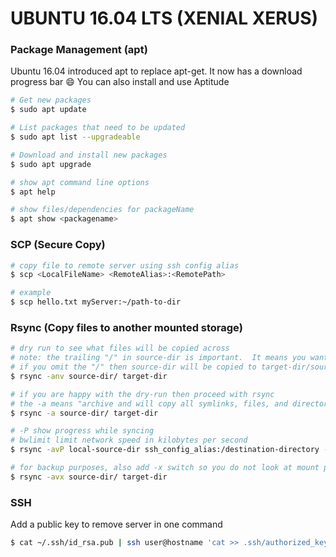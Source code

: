 # UBUNTU 16.04 LTS (XENIAL XERUS)

### Package Management (apt)
Ubuntu 16.04 introduced apt to replace apt-get.  It now has a download progress bar :smile:
You can also install and use Aptitude

```sh
# Get new packages
$ sudo apt update

# List packages that need to be updated
$ sudo apt list --upgradeable

# Download and install new packages
$ sudo apt upgrade

# show apt command line options
$ apt help

# show files/dependencies for packageName
$ apt show <packagename>
```

### SCP (Secure Copy)
```sh
# copy file to remote server using ssh config alias
$ scp <LocalFileName> <RemoteAlias>:<RemotePath>

# example
$ scp hello.txt myServer:~/path-to-dir
```

### Rsync (Copy files to another mounted storage)
``` sh
# dry run to see what files will be copied across
# note: the trailing "/" in source-dir is important.  It means you want to copy contents in source-dir to target-dir
# if you omit the "/" then source-dir will be copied to target-dir/source-dir/
$ rsync -anv source-dir/ target-dir

# if you are happy with the dry-run then proceed with rsync
# the -a means "archive and will copy all symlinks, files, and directories
$ rsync -a source-dir/ target-dir

# -P show progress while syncing
# bwlimit limit network speed in kilobytes per second
$ rsync -avP local-source-dir ssh_config_alias:/destination-directory --bwlimit=1000

# for backup purposes, also add -x switch so you do not look at mount points (eg. directories outside of the source directory tree)
$ rsync -avx source-dir/ target-dir

```


### SSH 
Add a public key to remove server in one command 
```sh
$ cat ~/.ssh/id_rsa.pub | ssh user@hostname 'cat >> .ssh/authorized_keys'
```
